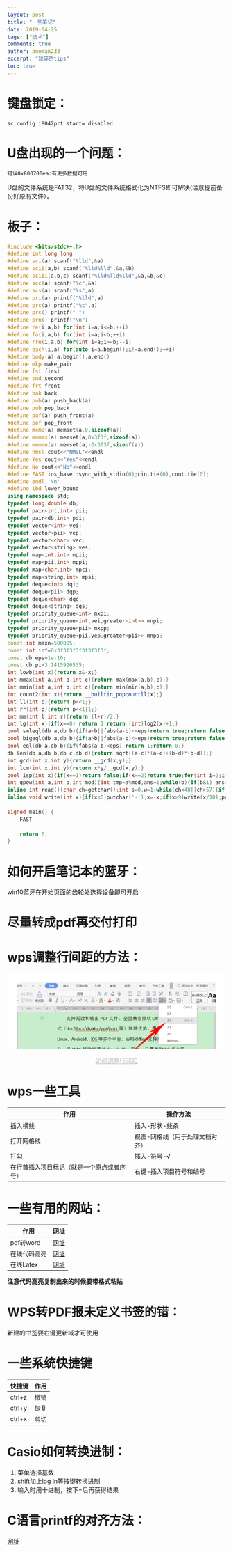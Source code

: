 ```yaml
---
layout: post
title: "一些笔记"
date: 2019-04-25
tags: ["技术"]
comments: true
author: oneman233
excerpt: "琐碎的tips"
toc: true
---
```


# 键盘锁定：
    
    sc config i8042prt start= disabled

# U盘出现的一个问题：

    错误0x800700ea:有更多数据可用

U盘的文件系统是FAT32，将U盘的文件系统格式化为NTFS即可解决(注意提前备份好原有文件）。

# 板子：

```c++
#include <bits/stdc++.h>
#define int long long
#define sci(a) scanf("%lld",&a)
#define scii(a,b) scanf("%lld%lld",&a,&b)
#define sciii(a,b,c) scanf("%lld%lld%lld",&a,&b,&c)
#define scc(a) scanf("%c",&a)
#define scs(a) scanf("%s",a)
#define pri(a) printf("%lld",a)
#define prc(a) printf("%c",a)
#define prs() printf(" ")
#define prn() printf("\n")
#define re(i,a,b) for(int i=a;i<=b;++i)
#define fo(i,a,b) for(int i=a;i<b;++i)
#define rre(i,a,b) for(int i=a;i>=b;--i)
#define each(i,a) for(auto i=a.begin();i!=a.end();++i)
#define body(a) a.begin(),a.end()
#define mkp make_pair
#define fst first
#define snd second
#define frt front
#define bak back
#define pub(a) push_back(a)
#define pob pop_back
#define puf(a) push_front(a)
#define pof pop_front
#define mem0(a) memset(a,0,sizeof(a))
#define memmx(a) memset(a,0x3f3f,sizeof(a))
#define memmn(a) memset(a,-0x3f3f,sizeof(a))
#define nmsl cout<<"NMSL"<<endl
#define Yes cout<<"Yes"<<endl
#define No cout<<"No"<<endl
#define FAST ios_base::sync_with_stdio(0);cin.tie(0),cout.tie(0);
#define endl '\n'
#define lbd lower_bound
using namespace std;
typedef long double db;
typedef pair<int,int> pii;
typedef pair<db,int> pdi;
typedef vector<int> vei;
typedef vector<pii> vep;
typedef vector<char> vec;
typedef vector<string> ves;
typedef map<int,int> mpii;
typedef map<pii,int> mppi;
typedef map<char,int> mpci;
typedef map<string,int> mpsi;
typedef deque<int> dqi;
typedef deque<pii> dqp;
typedef deque<char> dqc;
typedef deque<string> dqs;
typedef priority_queue<int> mxpi;
typedef priority_queue<int,vei,greater<int>> mnpi;
typedef priority_queue<pii> mxpp;
typedef priority_queue<pii,vep,greater<pii>> mnpp;
const int maxn=500005;
const int inf=0x3f3f3f3f3f3f3f3f;
const db eps=1e-10;
const db pi=3.1415926535;
int lowb(int x){return x&-x;}
int mmax(int a,int b,int c){return max(max(a,b),c);}
int mmin(int a,int b,int c){return min(min(a,b),c);}
int count2(int x){return __builtin_popcountll(x);}
int ll(int p){return p<<1;}
int rr(int p){return p<<1|1;}
int mm(int l,int r){return (l+r)/2;}
int lg(int x){if(x==0) return 1;return (int)log2(x)+1;}
bool smleql(db a,db b){if(a<b||fabs(a-b)<=eps)return true;return false;}
bool bigeql(db a,db b){if(a>b||fabs(a-b)<=eps)return true;return false;}
bool eql(db a,db b){if(fabs(a-b)<eps) return 1;return 0;}
db len(db a,db b,db c,db d){return sqrt((a-c)*(a-c)+(b-d)*(b-d));}
int gcd(int x,int y){return __gcd(x,y);}
int lcm(int x,int y){return x*y/__gcd(x,y);}
bool isp(int x){if(x==1)return false;if(x==2)return true;for(int i=2;i*i<=x;++i)if(x%i==0)return false;return true;}
int qpow(int a,int b,int mod){int tmp=a%mod,ans=1;while(b){if(b&1) ans=(ans*tmp)%mod;tmp=(tmp*tmp)%mod;b>>=1;}return ans;}
inline int read(){char ch=getchar();int s=0,w=1;while(ch<48||ch>57){if(ch=='-')w=-1;ch=getchar();}while(ch>=48&&ch<=57){s=(s<<1)+(s<<3)+ch-48;ch=getchar();}return s*w;}
inline void write(int x){if(x<0)putchar('-'),x=-x;if(x>9)write(x/10);putchar(x%10+48);}

signed main() {
    FAST

    return 0;
}
```

# 如何开启笔记本的蓝牙：

win10蓝牙在开始页面的齿轮处选择设备即可开启

# 尽量转成pdf再交付打印

# wps调整行间距的方法：

<div align=center>
    <img src="../images/2019-04-25-YiXieBiJi-1.png"/>
    <p style="font-size:14px;color:#C0C0C0;text-decoration:underline">
        如何调整行间距
    </p>
</div>

# wps一些工具

| 作用 | 操作方法 |
|----|----|
|插入横线|插入-形状-线条|
|打开网格线|视图-网格线（用于处理文档对齐）|
|打勾|插入-符号-√|
|在行首插入项目标记（就是一个原点或者序号）|右键-插入项目符号和编号|

# 一些有用的网站：

|作用|网址|
|----|----|
|pdf转word| [网址](https://smallpdf.com/cn/pdf-to-word) |
|在线代码高亮| [网址](http://www.planetb.ca/syntax-highlight-word) |
|在线Latex| [网址](https://zh.numberempire.com/latexequationeditor.php) |

**注意代码高亮复制出来的时候要带格式粘贴**

# WPS转PDF报未定义书签的错：

新建的书签要右键更新域才可使用

# 一些系统快捷键

| 快捷键 | 作用 |
| ---- | ---- |
| ctrl+z | 撤销 |
| ctrl+y | 恢复 |
| ctrl+x | 剪切 |

# Casio如何转换进制：

1. 菜单选择基数
2. shift加上log ln等按键转换进制
3. 输入时用十进制，按下=后再获得结果

# C语言printf的对齐方法：

[网址](https://blog.csdn.net/abcdu1/article/details/74926375/)